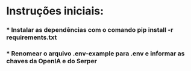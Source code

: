 # Instruções iniciais:

### \* Instalar as dependências com o comando pip install -r requirements.txt

### \* Renomear o arquivo .env-example para .env e informar as chaves da OpenIA e do Serper
